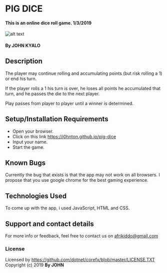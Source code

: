 # PIG DICE
#### This is an online dice roll game. 1/3/2019
![alt text](https://captureschool.net/wp-content/uploads/2013/10/kenbrucedice.jpg)
#### By **JOHN KYALO**
## Description
The player may continue rolling and accumulating points (but risk rolling a 1) or end his turn.

If the player rolls a 1 his turn is over, he loses all points he accumulated that turn, and he passes the die to the next player.

Play passes from player to player until a winner is determined.


## Setup/Installation Requirements
* Open your browser.
* Click on this link https://j0hnton.github.io/pig-dice
* Input your name.
* Start the game.
## Known Bugs
Currently the bug that exists is that the app may not work on all browsers. I propose that you use google chrome for the best gaming experience.
## Technologies Used
To come up with the app, i used JavaScript, HTML and CSS.
## Support and contact details
For more info or feedback, feel free to contact us on afrikiddo@gmail.com
### License
Licensed by https://github.com/dotnet/corefx/blob/master/LICENSE.TXT
Copyright (c) 2019 **By JOHN**
